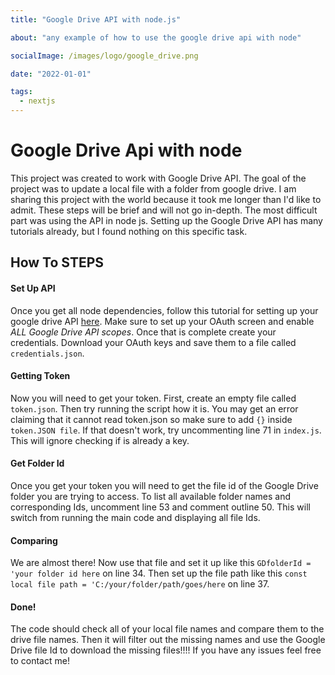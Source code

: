 ```yaml
---
title: "Google Drive API with node.js"

about: "any example of how to use the google drive api with node"

socialImage: /images/logo/google_drive.png

date: "2022-01-01"

tags:
  - nextjs
---
```


# Google Drive Api with node

This project was created to work with Google Drive API. The goal of the project was to update a local file with a folder from google drive. I am sharing this project with the world because it took me longer than I'd like to admit. These steps will be brief and will not go in-depth. The most difficult part was using the API in node js. Setting up the Google Drive API has many tutorials already, but I found nothing on this specific task.

## How To STEPS

#### Set Up API

Once you get all node dependencies, follow this tutorial for setting up your google drive API [here](https://developers.google.com/drive/api/v3/enable-drive-api). Make sure to set up your OAuth screen and enable _ALL Google Drive API scopes_. Once that is complete create your credentials. Download your OAuth keys and save them to a file called `credentials.json`.

#### Getting Token

Now you will need to get your token. First, create an empty file called `token.json`. Then try running the script how it is. You may get an error claiming that it cannot read token.json so make sure to add `{}` inside `token.JSON file`. If that doesn't work, try uncommenting line 71 in `index.js`. This will ignore checking if is already a key.

#### Get Folder Id

Once you get your token you will need to get the file id of the Google Drive folder you are trying to access. To list all available folder names and corresponding Ids, uncomment line 53 and comment outline 50. This will switch from running the main code and displaying all file Ids.

#### Comparing

We are almost there! Now use that file and set it up like this `GDfolderId = 'your folder id here` on line 34. Then set up the file path like this `const local file path = 'C:/your/folder/path/goes/here` on line 37.

#### Done!

The code should check all of your local file names and compare them to the drive file names. Then it will filter out the missing names and use the Google Drive file Id to download the missing files!!!! If you have any issues feel free to contact me!
